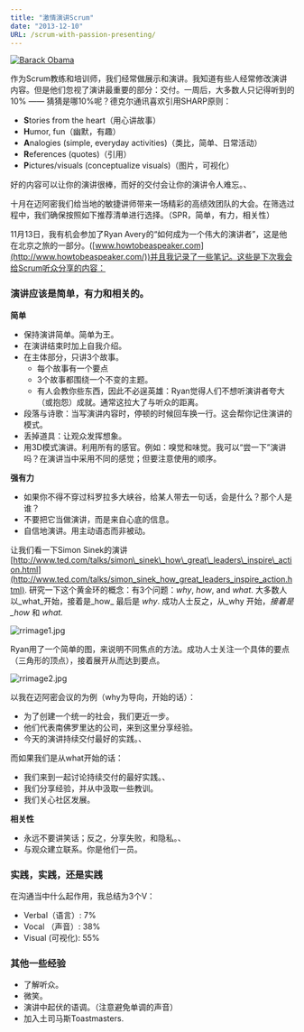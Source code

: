 ```yaml
---
title: "激情演讲Scrum"
date: "2013-12-10"
URL: /scrum-with-passion-presenting/
---
```


[![Barack Obama](/wp-content/uploads/2013/12/Obama-300x195.jpg)](/wp-content/uploads/2013/12/Obama.jpg)

作为Scrum教练和培训师，我们经常做展示和演讲。我知道有些人经常修改演讲内容。但是他们忽视了演讲最重要的部分：交付。一周后，大多数人只记得听到的10% —— 猜猜是哪10%呢？德克尔通讯喜欢引用SHARP原则：

- **S**tories from the heart（用心讲故事）
- **H**umor, fun（幽默，有趣）
- **A**nalogies (simple, everyday activities)（类比，简单、日常活动）
- **R**eferences (quotes)（引用）
- **P**ictures/visuals (conceptualize visuals)（图片，可视化）

好的内容可以让你的演讲很棒，而好的交付会让你的演讲令人难忘。、

十月在迈阿密我们给当地的敏捷讲师带来一场精彩的高绩效团队的大会。在筛选过程中，我们确保按照如下推荐清单进行选择。（SPR，简单，有力，相关性）

11月13日，我有机会参加了Ryan Avery的“如何成为一个伟大的演讲者”，这是他在北京之旅的一部分。([www.howtobeaspeaker.com](http://www.howtobeaspeaker.com/))并且我记录了一些笔记。这些是下次我会给Scrum听众分享的内容：

### 演讲应该是简单，有力和相关的。

**简单**

- 保持演讲简单。简单为王。
- 在演讲结束时加上自我介绍。
- 在主体部分，只讲3个故事。
    - 每个故事有一个要点
    - 3个故事都围绕一个不变的主题。
    - 有人会教你些东西，因此不必逞英雄：Ryan觉得人们不想听演讲者夸大（或抱怨）成就。通常这拉大了与听众的距离。
- 段落与诗歌：当写演讲内容时，停顿的时候回车换一行。这会帮你记住演讲的模式。
- 丢掉道具：让观众发挥想象。
- 用3D模式演讲。利用所有的感官。例如：嗅觉和味觉。我可以“尝一下”演讲吗？在演讲当中采用不同的感觉；但要注意使用的顺序。

**强有力**

- 如果你不得不穿过科罗拉多大峡谷，给某人带去一句话，会是什么？那个人是谁？
- 不要把它当做演讲，而是来自心底的信息。
- 自信地演讲。用主动语态而非被动。

让我们看一下Simon Sinek的演讲[http://www.ted.com/talks/simon\_sinek\_how\_great\_leaders\_inspire\_action.html](http://www.ted.com/talks/simon_sinek_how_great_leaders_inspire_action.html). 研究一下这个黄金环的概念：有3个问题：_why_, _how_, and _what_. 大多数人以_what_开始，接着是_how_ 最后是 _why_. 成功人士反之，从_why 开始，_接着是_how_ 和 _what._

![rrimage1.jpg](http://www.scrumalliance.org/getattachment/Community/Articles/Newly-Submitted/Presenting-Scrum-with-Passion-(1)/rrimage1.jpg.aspx "rrimage1.jpg")

Ryan用了一个简单的图，来说明不同焦点的方法。成功人士关注一个具体的要点（三角形的顶点），接着展开从而达到要点。

![rrimage2.jpg](http://www.scrumalliance.org/getattachment/Community/Articles/Newly-Submitted/Presenting-Scrum-with-Passion-(1)/rrimage2.jpg.aspx "rrimage2.jpg")

以我在迈阿密会议的为例（why为导向，开始的话）：

- 为了创建一个统一的社会，我们更近一步。
- 他们代表南佛罗里达的公司，来到这里分享经验。
- 今天的演讲持续交付最好的实践。、

而如果我们是从what开始的话：

- 我们来到一起讨论持续交付的最好实践。、
- 我们分享经验，并从中汲取一些教训。
- 我们关心社区发展。

**相关性**

- 永远不要讲笑话；反之，分享失败，和隐私。、
- 与观众建立联系。你是他们一员。

### 实践，实践，还是实践

在沟通当中什么起作用，我总结为3个V：

- Verbal（语言）: 7%
- Vocal （声音）: 38%
- Visual (可视化): 55%

### 其他一些经验

- 了解听众。
- 微笑。
- 演讲中起伏的语调。（注意避免单调的声音）
- 加入土司马斯Toastmasters.
